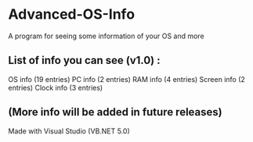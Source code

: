 # Advanced-OS-Info
A program for seeing some information of your OS and more

List of info you can see (v1.0) :
-----------------
  OS info (19 entries)
  PC info (2 entries)
  RAM info (4 entries)
  Screen info (2 entries)
  Clock info (3 entries)
  
(More info will be added in future releases)
-----------------

Made with Visual Studio (VB.NET 5.0)
